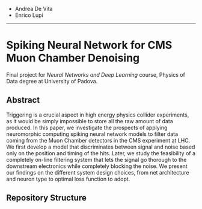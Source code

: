 - Andrea De Vita
- Enrico Lupi

-----------------------

# Spiking Neural Network for CMS Muon Chamber Denoising

Final project for *Neural Networks and Deep Learning* course, Physics of Data degree at University of Padova.

## Abstract

Triggering is a crucial aspect in high energy physics collider experiments, as it would be simply impossible to store all the raw amount of data produced. In this paper, we investigate the prospects of applying neuromorphic computing spiking neural network models to filter data coming from the Muon Chamber detectors in the CMS experiment at LHC. We first develop a model that discriminates between signal and noise based only on the position and timing of the hits. Later, we study the feasibility of a completely on-line filtering system that lets the signal go thorough to the downstream electronics while completely blocking the noise. 
We present our findings on the different system design choices, from net architecture and neuron type to optimal loss function to adopt.

## Repository Structure

